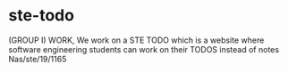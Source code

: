 # ste-todo
(GROUP I) WORK, We work on a STE TODO which is a website where software engineering students can work on their TODOS instead of notes
Nas/ste/19/1165
